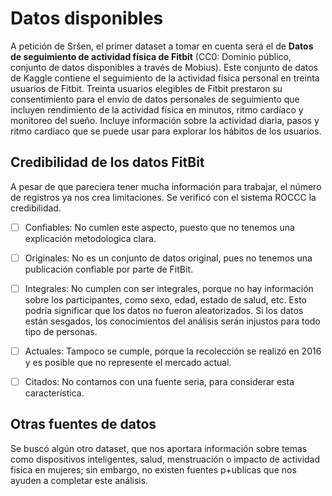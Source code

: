 # Datos disponibles

A petición de Sršen, el primer dataset a tomar en cuenta será el de **Datos de seguimiento de actividad física de Fitbit** (CC0: Dominio público, conjunto de datos disponibles a través de Mobius).
Este conjunto de datos de Kaggle contiene el seguimiento de la actividad física personal en treinta usuarios de Fitbit. Treinta usuarios elegibles de Fitbit prestaron su consentimiento para el envío de datos personales de seguimiento que incluyen rendimiento de la actividad física en minutos, ritmo cardíaco y monitoreo del sueño. Incluye información sobre la actividad diaria, pasos y ritmo cardíaco que se puede usar para explorar los hábitos de los usuarios.


## Credibilidad de los datos FitBit
A pesar de que pareciera tener mucha información para trabajar, el número de registros ya nos crea limitaciones. Se verificó con el sistema ROCCC la credibilidad.

- [ ] Confiables: No cumlen este aspecto, puesto que no tenemos una explicación metodologica clara.
- [ ] Originales: No es un conjunto de datos original, pues no tenemos una publicación confiable por parte de FitBit.
- [ ] Integrales: No cumplen con ser integrales, porque no hay información sobre los participantes, como sexo, edad, estado de salud, etc. Esto podría significar que los datos no fueron aleatorizados. Si los datos están sesgados, los conocimientos del análisis serán injustos para todo tipo de personas.
- [ ] Actuales: Tampoco se cumple, porque la recolección se realizó en 2016 y es posible que no represente el mercado actual.
- [ ] Citados: No contamos con una fuente seria, para considerar esta característica.


## Otras fuentes de datos

Se buscó algún otro dataset, que nos aportara información sobre temas como dispositivos inteligentes, salud, menstruación o impacto de actividad fisica en mujeres; sin embargo, no existen fuentes p+ublicas que nos ayuden a completar este análisis. 

